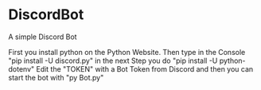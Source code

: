 # DiscordBot
A simple Discord Bot

First you install python on the Python Website.
Then type in the Console  "pip install -U discord.py"
in the next Step you do "pip install -U python-dotenv"
Edit the "TOKEN" with a Bot Token from Discord
and then you can start the bot with "py Bot.py"

